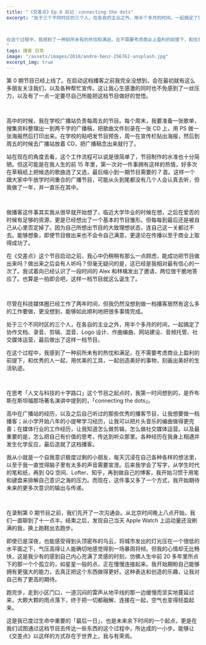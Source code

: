 ```yaml
---
title: "《交差点》Ep.0 后记：connecting the dots"
excerpt: "处于三个不同时区的三个人，在各自的主业之外，用半个多月的时间，一起搞定了协作文档、录音、剪辑、混音、Logo 设计、作曲编曲、网站建设、音频托管、社交媒体运营，最后做出了这样一档节目。



在这个过程中，我感到了一种前所未有的热忱和满足。在不需要考虑商业上盈利的前提下，和优秀的人一起，用优美的工具，一起创造美好的事物，刻画出美好的生活轨迹。
"
tags: 播客 日常
image: "/assets/images/2018/andre-benz-256762-unsplash.jpg"
excerpt_img: true
---
```


第 0 期节目已经上线了。在启动这档播客之前我完全没想到，会在最初就有这么多朋友关注我们，以及各种帮忙宣传。这让我心生感激的同时也不免感到了一丝压力，以及有了一点一定要尽自己所能把这档节目做好的觉悟。

<br>

高中的时候，我在学校广播站负责每周五的节目。每个周末，我要准备一张歌单，搜集资料整理出一到两千字的广播稿，把歌曲文件刻录在一张 CD 上，用 PS 做一张海报然后打印出来。在学校的贴吧发节目预告，周一在宣传栏贴出海报，然后到周五的时候去广播站放着 CD，把广播稿念出来就行了。

站在现在的角度去看，这个工作流程可以说是很简单了，节目制作的水准也十分简陋。但这可能是在我人生的前 15 年里，第一次对一件事拥有这样的热情，好多次在草稿纸上把候选的歌曲选了又选，最后缩小到一期节目需要的 7 首。这样一个跟大家中午放学时间重合的广播节目，可能从头到尾都没有几个人会认真去听，但我做了一年，并一直乐在其中。

<br>

做播客这件事其实我从很早就开始想了，临近大学毕业的时候在想，之后在爱否的时候有足够的资源，更是已经想出了一个基本的节目雏形。但每每到最后还是被自己从心里否定掉了。因为自己所想出节目的大致理想状态，连自己这一关都过不去。能够想象，即使节目做出来也不会令自己满意，更遑论在传播以至于商业上取得成功了。

在《交差点》这个节目启动之前，我心中仍稍稍有那么一点顾虑，能成功把节目做出来吗？做出来之后会有人听吗？但毫无疑问的是，这已经是我相对最有信心的一次了。我试着向已经认识了一段时间的 Alex 和林檎发出了邀请，两位很干脆地答应了。也算是一拍即合吧，这样一档节目就这么诞生了。

<br>

尽管在科技媒体圈已经工作了两年时间，但我仍然没想到做一档播客居然有这么多的工作要做，更没想到，能够如此顺利地把很多事情完成。

处于三个不同时区的三个人，在各自的主业之外，用半个多月的时间，一起搞定了协作文档、录音、剪辑、混音、Logo 设计、作曲编曲、网站建设、音频托管、社交媒体运营，最后做出了这样一档节目。

在这个过程中，我感到了一种前所未有的热忱和满足。在不需要考虑商业上盈利的前提下，和优秀的人一起，用优美的工具，一起创造美好的事物，刻画出美好的生活轨迹。

<br>

在思考「人文与科技的十字路口」这个节目之起点时，我第一时间想到的，是乔布斯在斯坦福那场著名演讲中提到的，「connecting the dots」。

高中在广播站的经历，以及之后自己听过的那些优秀的播客节目，让我想要做一档播客；从小学开始八年的小提琴学习经历，让我可以把片头音乐的编曲做得更完善；在媒体行业的工作经历，让我知道怎么做剪辑，怎么做社交媒体运营。以及最重要的是，怎么把自己有价值的思考，传达到听众那里。各种经历在我身上相遇并发生化学反应，最后造就了这档播客。

我从小就是一个自我意识极度过剩的小朋友，每天沉浸在自己各种各样的想法里，以至于我一直觉得脑子里有太多的声音需要宣泄。后来我学会了写字，从学生时代的笔和纸，再到 QQ 空间、Lofter、知乎，再到做自己的博客，我开始习惯于用笔和键盘来排解自己意识之海的压力。而现在，这件事又多了一个方式，我开始期待未来的更多次意识的输出与传递。

<br>

在录制第 0 期节目之前，我们先开了一次沟通会。从北京时间晚上八点开始，我们一直聊到了十一点半。结束之后，发现自己当天 Apple Watch 上运动量还没刷满的我，换上跑鞋出去跑步。

即使已是深夜，也能感受得到头顶密布的乌云，将城市发出的灯光压在一个很低的水平面之下，气压高得让人能确切地感觉得到一场暴雨将倾。但我的心情却无比畅快，这是我少有的感到自己内心充满了灵感的时刻，仿佛人生中前 20 多年里所点下的那一个个孤立的，如星星一般的点，正在慢慢连接起来。我开始期盼自己能够拥有更强大的能力，去真正把这个东西做得更好。这种表达和创造的乐趣，让我对自己有了更高的期待。

跑完步，走到小区门口，一道沉闷的雷声从地平线的那一边缓慢而坚实地蔓延过来，大颗大颗的雨点落下，终于把一切都融解、连接在一起，空气也变得轻盈起来。

这是我已度过生命中重要的「最后一日」，也是未来余下时间的一个起点，更是在我们试图通过这档节目去传达一些东西的这个过程中，所达成的一小步。能够让《交差点》以这样的方式存在于世界上，我与有荣焉。
